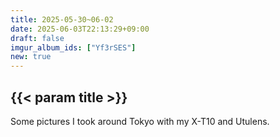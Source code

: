 ```yaml
---
title: 2025-05-30~06-02
date: 2025-06-03T22:13:29+09:00
draft: false
imgur_album_ids: ["Yf3rSES"]
new: true
---
```


<h2 id="title">{{< param title >}}</h2>

Some pictures I took around Tokyo with my X-T10 and Utulens.
